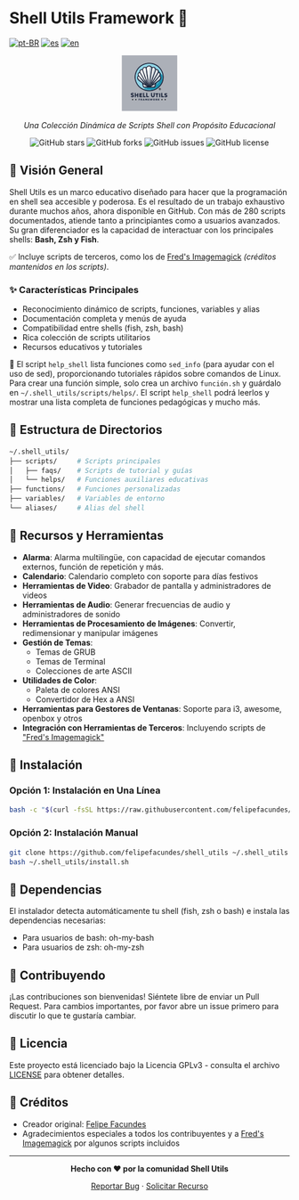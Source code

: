 # Shell Utils Framework 🐚

[![pt-BR](https://img.shields.io/badge/lang-pt--BR-green.svg)](./README_pt.md) [![es](https://img.shields.io/badge/lang-es-yellow.svg)](./README_es.md) [![en](https://img.shields.io/badge/lang-en-red.svg)](./README.md)

<div align="center">
  
![Shell Utils Logo](./icons/logo.png)

*Una Colección Dinámica de Scripts Shell con Propósito Educacional*

![GitHub stars](https://img.shields.io/github/stars/felipefacundes/shell_utils?style=social)
![GitHub forks](https://img.shields.io/github/forks/felipefacundes/shell_utils?style=social)
![GitHub issues](https://img.shields.io/github/issues/felipefacundes/shell_utils)
![GitHub license](https://img.shields.io/github/license/felipefacundes/shell_utils)

</div>

## 🌟 Visión General

Shell Utils es un marco educativo diseñado para hacer que la programación en shell sea accesible y poderosa. Es el resultado de un trabajo exhaustivo durante muchos años, ahora disponible en GitHub. Con más de 280 scripts documentados, atiende tanto a principiantes como a usuarios avanzados. Su gran diferenciador es la capacidad de interactuar con los principales shells: **Bash, Zsh y Fish**.

✅ Incluye scripts de terceros, como los de [Fred's Imagemagick](http://www.fmwconcepts.com/imagemagick/index.php) *(créditos mantenidos en los scripts)*.

### ✨ Características Principales

- Reconocimiento dinámico de scripts, funciones, variables y alias
- Documentación completa y menús de ayuda
- Compatibilidad entre shells (fish, zsh, bash)
- Rica colección de scripts utilitarios
- Recursos educativos y tutoriales

📌 El script `help_shell` lista funciones como `sed_info` (para ayudar con el uso de sed), proporcionando tutoriales rápidos sobre comandos de Linux. Para crear una función simple, solo crea un archivo `función.sh` y guárdalo en `~/.shell_utils/scripts/helps/`. El script `help_shell` podrá leerlos y mostrar una lista completa de funciones pedagógicas y mucho más.

## 📁 Estructura de Directorios

```bash
~/.shell_utils/
├── scripts/     # Scripts principales
│   ├── faqs/    # Scripts de tutorial y guías
│   └── helps/   # Funciones auxiliares educativas
├── functions/   # Funciones personalizadas
├── variables/   # Variables de entorno
└── aliases/     # Alias del shell
```

## 🔧 Recursos y Herramientas

- **Alarma**: Alarma multilingüe, con capacidad de ejecutar comandos externos, función de repetición y más.
- **Calendario**: Calendario completo con soporte para días festivos
- **Herramientas de Video**: Grabador de pantalla y administradores de videos
- **Herramientas de Audio**: Generar frecuencias de audio y administradores de sonido
- **Herramientas de Procesamiento de Imágenes**: Convertir, redimensionar y manipular imágenes
- **Gestión de Temas**:
  - Temas de GRUB
  - Temas de Terminal
  - Colecciones de arte ASCII
- **Utilidades de Color**:
  - Paleta de colores ANSI
  - Convertidor de Hex a ANSI
- **Herramientas para Gestores de Ventanas**: Soporte para i3, awesome, openbox y otros
- **Integración con Herramientas de Terceros**: Incluyendo scripts de ["Fred's Imagemagick"](http://www.fmwconcepts.com/imagemagick/index.php)

## 🚀 Instalación

### Opción 1: Instalación en Una Línea
```bash
bash -c "$(curl -fsSL https://raw.githubusercontent.com/felipefacundes/shell_utils/master/tools/install.sh)"
```

### Opción 2: Instalación Manual
```bash
git clone https://github.com/felipefacundes/shell_utils ~/.shell_utils
bash ~/.shell_utils/install.sh
```

## 🔄 Dependencias

El instalador detecta automáticamente tu shell (fish, zsh o bash) e instala las dependencias necesarias:
- Para usuarios de bash: oh-my-bash
- Para usuarios de zsh: oh-my-zsh

## 🤝 Contribuyendo

¡Las contribuciones son bienvenidas! Siéntete libre de enviar un Pull Request. Para cambios importantes, por favor abre un issue primero para discutir lo que te gustaría cambiar.

## 📜 Licencia

Este proyecto está licenciado bajo la Licencia GPLv3 - consulta el archivo [LICENSE](LICENSE) para obtener detalles.

## 👏 Créditos

- Creador original: [Felipe Facundes](https://github.com/felipefacundes)
- Agradecimientos especiales a todos los contribuyentes y a [Fred's Imagemagick](http://www.fmwconcepts.com/imagemagick/index.php) por algunos scripts incluidos

---

<div align="center">
  
**Hecho con ❤️ por la comunidad Shell Utils**

[Reportar Bug](https://github.com/felipefacundes/shell_utils/issues) · [Solicitar Recurso](https://github.com/felipefacundes/shell_utils/issues)

</div>